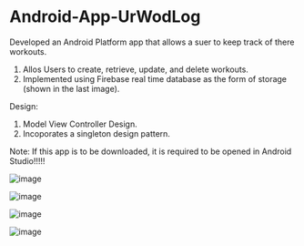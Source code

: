 # Android-App-UrWodLog

Developed an Android Platform app that allows a suer to keep track of there workouts.
  1. Allos Users to create, retrieve, update, and delete workouts.
  2. Implemented using Firebase real time database as the form of storage (shown in the last image).
  
Design:
  1. Model View Controller Design.
  2. Incoporates a singleton design pattern.
  
Note: If this app is to be downloaded, it is required to be opened in Android Studio!!!!!


![image](https://user-images.githubusercontent.com/51094689/59883923-d70d3580-9373-11e9-99b6-f64d247f05ab.png)



![image](https://user-images.githubusercontent.com/51094689/59883968-fc9a3f00-9373-11e9-9d3f-0e74088576e5.png)



![image](https://user-images.githubusercontent.com/51094689/59884038-3c612680-9374-11e9-8a85-f56e650ff38f.png)


![image](https://user-images.githubusercontent.com/51094689/59884312-2d2ea880-9375-11e9-9699-014068200782.png)
